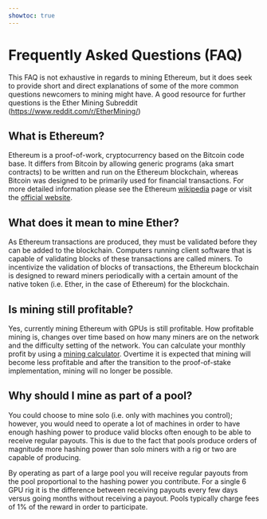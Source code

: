 ```yaml
---
showtoc: true
---
```

# Frequently Asked Questions (FAQ)
This FAQ is not exhaustive in regards to mining Ethereum, but it does seek to provide short and direct explanations of some of the more common questions newcomers to mining might have.  A good resource for further questions is the Ether Mining Subreddit (https://www.reddit.com/r/EtherMining/)

## What is Ethereum?
Ethereum is a proof-of-work, cryptocurrency based on the Bitcoin code base.  It differs from Bitcoin by allowing generic programs (aka smart contracts) to be written and run on the Ethereum blockchain, whereas Bitcoin was designed to be primarily used for financial transactions.  For more detailed information please see the Ethereum [wikipedia](https://en.wikipedia.org/wiki/Ethereum) page or visit the [official website](https://ethereum.org/). 

## What does it mean to mine Ether?
As Ethereum transactions are produced, they must be validated before they can be added to the blockchain.  Computers running client software that is capable of validating blocks of these transactions are called miners.  To incentivize the validation of blocks of transactions, the Ethereum blockchain is designed to reward miners periodically with a certain amount of the native token (i.e. Ether, in the case of Ethereum) for the blockchain.

## Is mining still profitable?
Yes, currently mining Ethereum with GPUs is still profitable.  How profitable mining is, changes over time based on how many miners are on the network and the difficulty setting of the network.  You can calculate your monthly profit by using a [mining calculator](/tools/calculator).  Overtime it is expected that mining will become less profitable and after the transition to the proof-of-stake implementation, mining will no longer be possible. 

## Why should I mine as part of a pool?
You could choose to mine solo (i.e. only with machines you control); however, you would need to operate a lot of machines in order to have enough hashing power to produce valid blocks often enough to be able to receive regular payouts.  This is due to the fact that pools produce orders of magnitude more hashing power than solo miners with a rig or two are capable of producing. 

By operating as part of a large pool you will receive regular payouts from the pool proportional to the hashing power you contribute. For a single 6 GPU rig it is the difference between receiving payouts every few days versus going months without receiving a payout.  Pools typically charge fees of 1% of the reward in order to participate.
